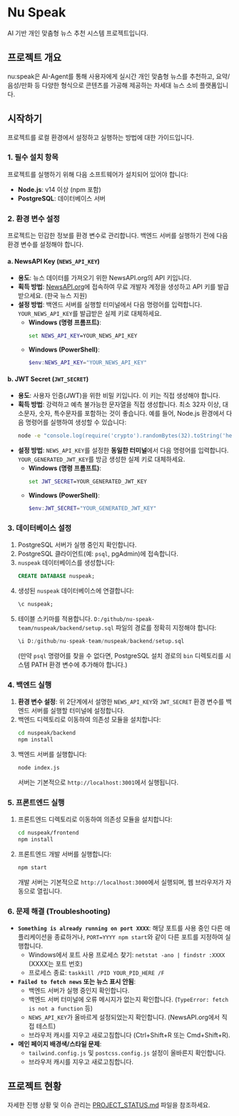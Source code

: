 # Nu Speak

AI 기반 개인 맞춤형 뉴스 추천 시스템 프로젝트입니다.

## 프로젝트 개요

nu:speak은 AI-Agent를 통해 사용자에게 실시간 개인 맞춤형 뉴스를 추천하고, 요약/음성/만화 등 다양한 형식으로 콘텐츠를 가공해 제공하는 차세대 뉴스 소비 플랫폼입니다.

## 시작하기

프로젝트를 로컬 환경에서 설정하고 실행하는 방법에 대한 가이드입니다.

### 1. 필수 설치 항목

프로젝트를 실행하기 위해 다음 소프트웨어가 설치되어 있어야 합니다:

-   **Node.js**: v14 이상 (npm 포함)
-   **PostgreSQL**: 데이터베이스 서버

### 2. 환경 변수 설정

프로젝트는 민감한 정보를 환경 변수로 관리합니다. 백엔드 서버를 실행하기 전에 다음 환경 변수를 설정해야 합니다.

#### a. NewsAPI Key (`NEWS_API_KEY`)

-   **용도**: 뉴스 데이터를 가져오기 위한 NewsAPI.org의 API 키입니다.
-   **획득 방법**: [NewsAPI.org](https://newsapi.org/)에 접속하여 무료 개발자 계정을 생성하고 API 키를 발급받으세요. (한국 뉴스 지원)
-   **설정 방법**: 백엔드 서버를 실행할 터미널에서 다음 명령어를 입력합니다. `YOUR_NEWS_API_KEY`를 발급받은 실제 키로 대체하세요.
    -   **Windows (명령 프롬프트)**:
        ```cmd
        set NEWS_API_KEY=YOUR_NEWS_API_KEY
        ```
    -   **Windows (PowerShell)**:
        ```powershell
        $env:NEWS_API_KEY="YOUR_NEWS_API_KEY"
        ```

#### b. JWT Secret (`JWT_SECRET`)

-   **용도**: 사용자 인증(JWT)을 위한 비밀 키입니다. 이 키는 직접 생성해야 합니다.
-   **획득 방법**: 강력하고 예측 불가능한 문자열을 직접 생성합니다. 최소 32자 이상, 대소문자, 숫자, 특수문자를 포함하는 것이 좋습니다. 예를 들어, Node.js 환경에서 다음 명령어를 실행하여 생성할 수 있습니다:
    ```bash
    node -e "console.log(require('crypto').randomBytes(32).toString('hex'))"
    ```
-   **설정 방법**: `NEWS_API_KEY`를 설정한 **동일한 터미널**에서 다음 명령어를 입력합니다. `YOUR_GENERATED_JWT_KEY`를 방금 생성한 실제 키로 대체하세요.
    -   **Windows (명령 프롬프트)**:
        ```cmd
        set JWT_SECRET=YOUR_GENERATED_JWT_KEY
        ```
    -   **Windows (PowerShell)**:
        ```powershell
        $env:JWT_SECRET="YOUR_GENERATED_JWT_KEY"
        ```

### 3. 데이터베이스 설정

1.  PostgreSQL 서버가 실행 중인지 확인합니다.
2.  PostgreSQL 클라이언트(예: `psql`, pgAdmin)에 접속합니다.
3.  `nuspeak` 데이터베이스를 생성합니다:
    ```sql
    CREATE DATABASE nuspeak;
    ```
4.  생성된 `nuspeak` 데이터베이스에 연결합니다:
    ```sql
    \c nuspeak;
    ```
5.  테이블 스키마를 적용합니다. `D:/github/nu-speak-team/nuspeak/backend/setup.sql` 파일의 경로를 정확히 지정해야 합니다:
    ```sql
    \i D:/github/nu-speak-team/nuspeak/backend/setup.sql
    ```
    (만약 `psql` 명령어를 찾을 수 없다면, PostgreSQL 설치 경로의 `bin` 디렉토리를 시스템 PATH 환경 변수에 추가해야 합니다.)

### 4. 백엔드 실행

1.  **환경 변수 설정**: 위 2단계에서 설명한 `NEWS_API_KEY`와 `JWT_SECRET` 환경 변수를 백엔드 서버를 실행할 터미널에 설정합니다.
2.  백엔드 디렉토리로 이동하여 의존성 모듈을 설치합니다:
    ```bash
    cd nuspeak/backend
    npm install
    ```
3.  백엔드 서버를 실행합니다:
    ```bash
    node index.js
    ```
    서버는 기본적으로 `http://localhost:3001`에서 실행됩니다.

### 5. 프론트엔드 실행

1.  프론트엔드 디렉토리로 이동하여 의존성 모듈을 설치합니다:
    ```bash
    cd nuspeak/frontend
    npm install
    ```
2.  프론트엔드 개발 서버를 실행합니다:
    ```bash
    npm start
    ```
    개발 서버는 기본적으로 `http://localhost:3000`에서 실행되며, 웹 브라우저가 자동으로 열립니다.

### 6. 문제 해결 (Troubleshooting)

-   **`Something is already running on port XXXX`**: 해당 포트를 사용 중인 다른 애플리케이션을 종료하거나, `PORT=YYYY npm start`와 같이 다른 포트를 지정하여 실행합니다.
    -   Windows에서 포트 사용 프로세스 찾기: `netstat -ano | findstr :XXXX` (XXXX는 포트 번호)
    -   프로세스 종료: `taskkill /PID YOUR_PID_HERE /F`
-   **`Failed to fetch news` 또는 뉴스 표시 안됨**: 
    -   백엔드 서버가 실행 중인지 확인합니다.
    -   백엔드 서버 터미널에 오류 메시지가 없는지 확인합니다. (`TypeError: fetch is not a function` 등)
    -   `NEWS_API_KEY`가 올바르게 설정되었는지 확인합니다. (NewsAPI.org에서 직접 테스트)
    -   브라우저 캐시를 지우고 새로고침합니다 (Ctrl+Shift+R 또는 Cmd+Shift+R).
-   **메인 페이지 배경색/스타일 문제**: 
    -   `tailwind.config.js` 및 `postcss.config.js` 설정이 올바른지 확인합니다.
    -   브라우저 캐시를 지우고 새로고침합니다.

## 프로젝트 현황

자세한 진행 상황 및 이슈 관리는 [PROJECT_STATUS.md](./PROJECT_STATUS.md) 파일을 참조하세요.